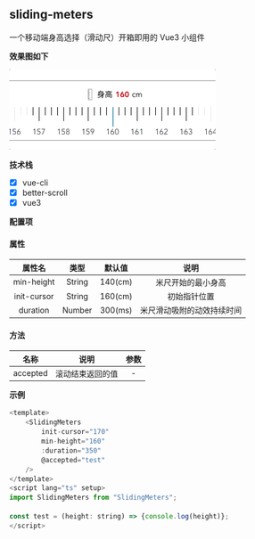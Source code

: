 ## sliding-meters

一个移动端身高选择（滑动尺）开箱即用的 Vue3 小组件

**效果图如下**

![image](/src/assets/images/sliding.gif)

**技术栈**

- [x] vue-cli
- [x] better-scroll
- [x] vue3

**配置项**

#### 属性

|   属性名    |  类型  | 默认值  |            说明            |
| :---------: | :----: | :-----: | :------------------------: |
| min-height  | String | 140(cm) |     米尺开始的最小身高     |
| init-cursor | String | 160(cm) |        初始指针位置        |
|  duration   | Number | 300(ms) | 米尺滑动吸附的动效持续时间 |

#### 方法

|   名称   |       说明       | 参数 |
| :------: | :--------------: | :--: |
| accepted | 滚动结束返回的值 |  -   |

**示例**

```js
<template>
    <SlidingMeters
        init-cursor="170"
        min-height="160"
        :duration="350"
        @accepted="test"
    />
</template>
<script lang="ts" setup>
import SlidingMeters from "SlidingMeters";

const test = (height: string) => {console.log(height)};
</script>
```
